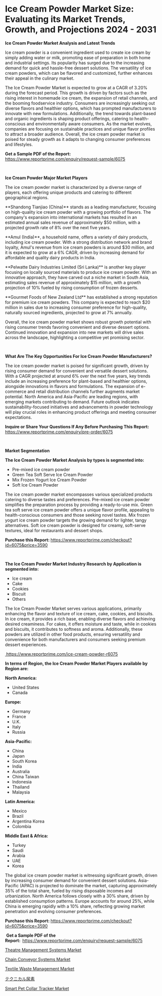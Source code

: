 <p><h1>Ice Cream Powder Market Size: Evaluating its Market Trends, Growth, and Projections 2024 - 2031</h1></p><p><strong>Ice Cream Powder Market Analysis and Latest Trends</strong></p>
<p><p>Ice cream powder is a convenient ingredient used to create ice cream by simply adding water or milk, promoting ease of preparation in both home and industrial settings. Its popularity has surged due to the increasing demand for quick and hassle-free dessert solutions. The versatility of ice cream powders, which can be flavored and customized, further enhances their appeal in the culinary market. </p><p>The Ice Cream Powder Market is expected to grow at a CAGR of 3.20% during the forecast period. This growth is driven by factors such as the rising interest in homemade ice cream, the expansion of retail channels, and the booming foodservice industry. Consumers are increasingly seeking out diverse flavors and healthier options, which has prompted manufacturers to innovate with new formulations. Additionally, the trend towards plant-based and organic ingredients is shaping product offerings, catering to health-conscious and environmentally aware consumers. As the market evolves, companies are focusing on sustainable practices and unique flavor profiles to attract a broader audience. Overall, the ice cream powder market is poised for steady growth as it adapts to changing consumer preferences and lifestyles.</p></p>
<p><strong>Get a Sample PDF of the Report:&nbsp;</strong> <a href="https://www.reportprime.com/enquiry/request-sample/6075">https://www.reportprime.com/enquiry/request-sample/6075</a></p>
<p>&nbsp;</p>
<p><strong>Ice Cream Powder Major Market Players</strong></p>
<p><p>The ice cream powder market is characterized by a diverse range of players, each offering unique products and catering to different geographical regions. </p><p>**Shandong Tianjiao (China)** stands as a leading manufacturer, focusing on high-quality ice cream powder with a growing portfolio of flavors. The company's expansion into international markets has resulted in an estimated annual sales revenue of approximately $50 million, with a projected growth rate of 8% over the next five years.</p><p>**Amul (India)**, a household name, offers a variety of dairy products, including ice cream powder. With a strong distribution network and brand loyalty, Amul's revenue from ice cream powders is around $30 million, and it is expected to grow at a 6% CAGR, driven by increasing demand for affordable and quality dairy products in India.</p><p>**Pelwatte Dairy Industries Limited (Sri Lanka)** is another key player focusing on locally sourced materials to produce ice cream powder. With an innovative approach, they have carved out a niche market in South Asia, estimating sales revenue of approximately $15 million, with a growth projection of 10% fueled by rising consumption of frozen desserts.</p><p>**Gourmet Foods of New Zealand Ltd** has established a strong reputation for premium ice cream powders. This company is expected to reach $20 million in sales due to increasing consumer preference for high-quality, naturally sourced ingredients, projected to grow at 7% annually.</p><p>Overall, the ice cream powder market shows robust growth potential with rising consumer trends favoring convenient and diverse dessert options. Continued innovation and expansion into new markets will drive sales across the landscape, highlighting a competitive yet promising sector.</p></p>
<p>&nbsp;</p>
<p><strong>What Are The Key Opportunities For Ice Cream Powder Manufacturers?</strong></p>
<p><p>The ice cream powder market is poised for significant growth, driven by rising consumer demand for convenient and versatile dessert solutions. With a CAGR projected at around 6% over the next five years, key trends include an increasing preference for plant-based and healthier options, alongside innovations in flavors and formulations. The expansion of e-commerce and retail distribution channels further augments market potential. North America and Asia-Pacific are leading regions, with emerging markets contributing to demand. Future outlook indicates sustainability-focused initiatives and advancements in powder technology will play crucial roles in enhancing product offerings and meeting consumer expectations.</p></p>
<p><strong>Inquire or Share Your Questions If Any Before Purchasing This Report:</strong> <a href="https://www.reportprime.com/enquiry/pre-order/6075">https://www.reportprime.com/enquiry/pre-order/6075</a></p>
<p>&nbsp;</p>
<p><strong>Market Segmentation</strong></p>
<p><strong>The Ice Cream Powder Market Analysis by types is segmented into:</strong></p>
<p><ul><li>Pre-mixed ice cream powder</li><li>Green Tea Soft Serve Ice Cream Powder</li><li>Mix Frozen Yogurt Ice Cream Powder</li><li>Soft Ice Cream Powder</li></ul></p>
<p><p>The ice cream powder market encompasses various specialized products catering to diverse tastes and preferences. Pre-mixed ice cream powder simplifies the preparation process by providing a ready-to-use mix. Green tea soft serve ice cream powder offers a unique flavor profile, appealing to health-conscious consumers and those seeking novel tastes. Mix frozen yogurt ice cream powder targets the growing demand for lighter, tangy alternatives. Soft ice cream powder is designed for creamy, soft-serve textures, ideal for restaurants and dessert shops.</p></p>
<p><strong>Purchase this Report:&nbsp;</strong><a href="https://www.reportprime.com/checkout?id=6075&price=3590">https://www.reportprime.com/checkout?id=6075&price=3590</a></p>
<p>&nbsp;</p>
<p><strong>The Ice Cream Powder Market Industry Research by Application is segmented into:</strong></p>
<p><ul><li>Ice cream</li><li>Cake</li><li>Cookies</li><li>Biscuit</li><li>Others</li></ul></p>
<p><p>The Ice Cream Powder Market serves various applications, primarily enhancing the flavor and texture of ice cream, cake, cookies, and biscuits. In ice cream, it provides a rich base, enabling diverse flavors and achieving desired creaminess. For cakes, it offers moisture and taste, while in cookies and biscuits, it contributes to softness and aroma. Additionally, these powders are utilized in other food products, ensuring versatility and convenience for both manufacturers and consumers seeking premium dessert experiences.</p></p>
<p><a href="https://www.reportprime.com/ice-cream-powder-r6075">&nbsp;https://www.reportprime.com/ice-cream-powder-r6075</a></p>
<p><strong>In terms of Region, the Ice Cream Powder Market Players available by Region are:</strong></p>
<p>
    <p> <strong> North America: </strong>
        <ul>
            <li>United States</li>
            <li>Canada</li>
        </ul>
        </p> 
    <p> <strong> Europe: </strong>
        <ul>
            <li>Germany</li>
            <li>France</li>
            <li>U.K.</li>
            <li>Italy</li>
            <li>Russia</li>
        </ul>
        </p> 
    <p> <strong> Asia-Pacific: </strong>
        <ul>
            <li>China</li>
            <li>Japan</li>
            <li>South Korea</li>
            <li>India</li>
            <li>Australia</li>
            <li>China Taiwan</li>
            <li>Indonesia</li>
            <li>Thailand</li>
            <li>Malaysia</li>
        </ul>
        </p> 
    <p> <strong> Latin America: </strong>
        <ul>
            <li>Mexico</li>
            <li>Brazil</li>
            <li>Argentina Korea</li>
            <li>Colombia</li>
        </ul>
        </p> 
    <p> <strong> Middle East & Africa: </strong>
        <ul>
            <li>Turkey</li>
            <li>Saudi</li>
            <li>Arabia</li>
            <li>UAE</li>
            <li>Korea</li>
        </ul>
    </p>
    </p>
<p><p>The global ice cream powder market is witnessing significant growth, driven by increasing consumer demand for convenient dessert solutions. Asia-Pacific (APAC) is projected to dominate the market, capturing approximately 35% of the total share, fueled by rising disposable incomes and urbanization. North America follows closely with a 30% share, driven by established consumption patterns. Europe accounts for around 25%, while China is emerging rapidly with a 10% share, reflecting growing market penetration and evolving consumer preferences.</p></p>
<p><strong>Purchase this Report: </strong><a href="https://www.reportprime.com/checkout?id=6075&price=3590">https://www.reportprime.com/checkout?id=6075&price=3590</a></p>
<p>&nbsp;<strong>Get a Sample PDF of the Report:&nbsp;&nbsp;</strong><a href="https://www.reportprime.com/enquiry/request-sample/6075">https://www.reportprime.com/enquiry/request-sample/6075</a></p>
<p><strong></strong></p>
<p><p><a href="https://www.linkedin.com/pulse/how-theatre-management-systems-market-evolve-growth-analysis-wrznf?trackingId=QHZAsCLSQwaNEf5ub8LRyA%3D%3D">Theatre Management Systems Market</a></p><p><a href="https://medium.com/@perkinscortes1521/chain-conveyor-systems-market-size-share-analysis-growth-trends-forecasts-2024-2031-51582ad5b7dc">Chain Conveyor Systems Market</a></p><p><a href="https://www.linkedin.com/pulse/textile-waste-management-market-trends-focusing-insight-forecast-uj18f?trackingId=gUU%2FLemqSkWYlgc6lrPXAw%3D%3D">Textile Waste Management Market</a></p><p><a href="https://medium.com/@isnamukti10_96948/%E6%8A%80%E8%A1%93%E5%B0%BF%E7%B4%A0%E5%B8%82%E5%A0%B4-%E5%B8%82%E5%A0%B4%E3%82%BB%E3%82%B0%E3%83%A1%E3%83%B3%E3%83%86%E3%83%BC%E3%82%B7%E3%83%A7%E3%83%B3-%E5%9C%B0%E7%90%86%E7%9A%84%E5%9C%B0%E5%9F%9F-2031%E5%B9%B4%E3%81%BE%E3%81%A7%E3%81%AE%E5%B8%82%E5%A0%B4%E4%BA%88%E6%B8%AC-d3020715c854">テクニカル尿素</a></p><p><a href="https://issuu.com/reportprime-2/docs/smart-pet-collar-tracker-market-siz_e71a94987e8ed6">Smart Pet Collar Tracker Market</a></p></p>